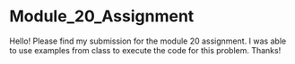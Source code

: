 # Module_20_Assignment

Hello! 
Please find my submission for the module 20 assignment. I was able to use examples from class to execute the code for this problem.
Thanks!
